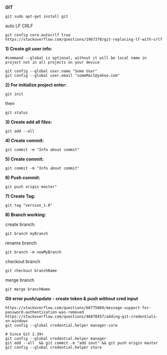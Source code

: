 ***GIT***

    git sudo apt-get install git

auto LF CRLF

    git config core.autocrlf true
    https://stackoverflow.com/questions/1967370/git-replacing-lf-with-crlf

**1) Create git user info:**

    #command --global is optional, without it will be local name in project not in all projects on your device

    git config --global user.name "Some User"
    git config --global user.email "someMail@yahoo.com"
**2) For initialize project enter:** 

    git init
    
then 
    
    git status

**3) Create add all files:**

    git add --all

**4) Create commit:**
    
    git commit -m "Info about commit"

**5) Create commit:**

    git commit -m "Info about commit"

**6) Push commit:**

    git push origin master"

**7) Create Tag:**

    git tag "version_1.0"

**8) Branch working:**

create branch: 

    git branch myBranch
rename branch
    
    git branch -m newMyBranch

checkout branch

    git checkout branchName

merge branch

    git merge branchName

**Git error push/update -  create token & push without cred input**

    https://stackoverflow.com/questions/68775869/message-support-for-password-authentication-was-removed
    https://stackoverflow.com/questions/46878457/adding-git-credentials-on-windows
    git config --global credential.helper manager-core

    # Since Git 2.39+
    git config --global credential.helper manager
    git add --all  && git commit -m "add sout" && git push origin master
    git config --global credential.helper store
